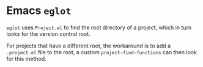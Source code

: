 # Emacs `eglot`

`eglot` uses `Project.el` to find the root directory of a project, which in turn looks for the version control root.

For projects that have a different root, the workaround is to add a `.project.el` file to the root, a custom `project-find-functions` can then look for this method.

